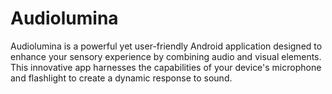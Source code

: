 # Audiolumina
Audiolumina is a powerful yet user-friendly Android application designed to enhance your sensory experience by combining audio and visual elements. This innovative app harnesses the capabilities of your device's microphone and flashlight to create a dynamic response to sound.
